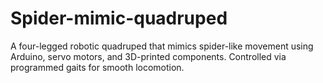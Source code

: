 # Spider-mimic-quadruped
A four-legged robotic quadruped that mimics spider-like movement using Arduino, servo motors, and 3D-printed components. Controlled via programmed gaits for smooth locomotion.
